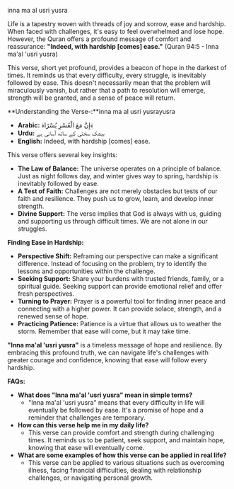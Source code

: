 inna ma al usri yusra

Life is a tapestry woven with threads of joy and sorrow, ease and hardship. When faced with challenges, it's easy to feel overwhelmed and lose hope. However, the Quran offers a profound message of comfort and reassurance: **"Indeed, with hardship [comes] ease."** (Quran 94:5 - Inna ma'al 'usri yusra)

This verse, short yet profound, provides a beacon of hope in the darkest of times. It reminds us that every difficulty, every struggle, is inevitably followed by ease. This doesn't necessarily mean that the problem will miraculously vanish, but rather that a path to resolution will emerge, strength will be granted, and a sense of peace will return.

**Understanding the Verse-:**inna ma al usri yusrayusra

* **Arabic:** ﴿إِنَّ مَعَ الْعُسْرِ يُسْرًا﴾
* **Urdu:** بیشک سختی کے ساتھ آسانی ہے
* **English:** Indeed, with hardship [comes] ease.

This verse offers several key insights:

* **The Law of Balance:** The universe operates on a principle of balance. Just as night follows day, and winter gives way to spring, hardship is inevitably followed by ease. 
* **A Test of Faith:** Challenges are not merely obstacles but tests of our faith and resilience. They push us to grow, learn, and develop inner strength. 
* **Divine Support:** The verse implies that God is always with us, guiding and supporting us through difficult times. We are not alone in our struggles.

**Finding Ease in Hardship:**

* **Perspective Shift:** Reframing our perspective can make a significant difference. Instead of focusing on the problem, try to identify the lessons and opportunities within the challenge.
* **Seeking Support:** Share your burdens with trusted friends, family, or a spiritual guide. Seeking support can provide emotional relief and offer fresh perspectives.
* **Turning to Prayer:** Prayer is a powerful tool for finding inner peace and connecting with a higher power. It can provide solace, strength, and a renewed sense of hope.
* **Practicing Patience:** Patience is a virtue that allows us to weather the storm. Remember that ease will come, but it may take time. 

**"Inna ma'al 'usri yusra"** is a timeless message of hope and resilience. By embracing this profound truth, we can navigate life's challenges with greater courage and confidence, knowing that ease will follow every hardship.

**FAQs:**

* **What does "Inna ma'al 'usri yusra" mean in simple terms?**
    * "Inna ma'al 'usri yusra" means that every difficulty in life will eventually be followed by ease. It's a promise of hope and a reminder that challenges are temporary.
* **How can this verse help me in my daily life?**
    * This verse can provide comfort and strength during challenging times. It reminds us to be patient, seek support, and maintain hope, knowing that ease will eventually come.
* **What are some examples of how this verse can be applied in real life?**
    * This verse can be applied to various situations such as overcoming illness, facing financial difficulties, dealing with relationship challenges, or navigating personal growth. 
